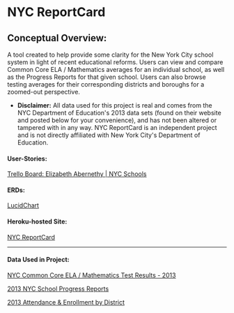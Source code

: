 
# NYC ReportCard

## Conceptual Overview:
A tool created to help provide some clarity for the New York City school system in light of recent educational reforms. Users can view and compare Common Core ELA / Mathematics averages for an individual school, as well as the Progress Reports for that given school. Users can also browse testing averages for their corresponding districts and boroughs for a zoomed-out perspective.

* **Disclaimer:** All data used for this project is real and comes from the NYC Department of Education's 2013 data sets (found on their website and posted below for your convenience), and has not been altered or tampered with in any way. NYC ReportCard is an independent project and is not directly affiliated with New York City's Department of Education. 

#### User-Stories:
[Trello Board: Elizabeth Abernethy | NYC Schools](https://trello.com/b/tV2jf2CI)

#### ERDs:
[LucidChart](https://www.lucidchart.com/documents/embeddedchart/2836e98e-1fe7-424d-a9ae-36fbdb84ef94)

#### Heroku-hosted Site:
[NYC ReportCard](http://sheltered-refuge-1889.herokuapp.com/)

---
#### Data Used in Project:

[NYC Common Core ELA / Mathematics Test Results - 2013](http://schools.nyc.gov/Accountability/data/TestResults/ELAandMathTestResults)

[2013 NYC School Progress Reports](http://schools.nyc.gov/Accountability/tools/report/default.htm)

[2013 Attendance & Enrollment by District](http://schools.nyc.gov/NR/rdonlyres/B7CC89D2-F7B0-4DFA-92A0-3AA5BBFB597D/154193/201213AttendanceEnrollmentUnauditedbyDistrictAsofJ.pdf)

